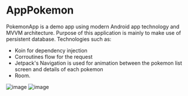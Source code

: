 # AppPokemon

PokemonApp is a demo app using modern Android app technology and MVVM architecture.
Purpose of this application is mainly to make use of persistent database.
Technologies such as:
- Koin for dependency injection
- Corroutines flow for the request
- Jetpack's Navigation is used for animation between the pokemon list screen and details of each pokemon
- Room.



![image](https://github.com/LaryssaGomesF/AppPokemon/blob/feature/%232/app/src/main/res/drawable/main.jpeg "Screenshot Main")
![image](https://github.com/LaryssaGomesF/AppPokemon/blob/feature/%232/app/src/main/res/drawable/detail.jpeg.jpeg "Screenshot Detail")


